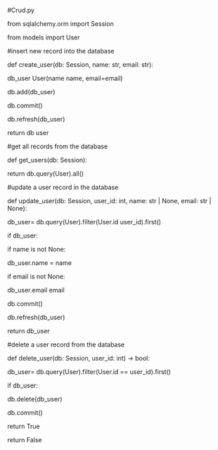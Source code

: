 #Crud.py

from sqlalchemy.orm import Session

from models import User

#insert new record into the database

def create_user(db: Session, name: str, email: str):

db_user User(name name, email=email)

db.add(db_user)

db.commit()

db.refresh(db_user)

return db user

#get all records from the database

def get_users(db: Session):

return db.query(User).all()

#update a user record in the database

def update_user(db: Session, user_id: int, name: str | None, email: str | None):

db_user= db.query(User).filter(User.id user_id).first()

if db_user:

if name is not None:

db_user.name = name

if email is not None:

db_user.email email

db.commit()

db.refresh(db_user)

return db_user

#delete a user record from the database

def delete_user(db: Session, user_id: int) -> bool:

db_user= db.query(User).filter(User.id == user_id).first()

if db_user:

db.delete(db_user)

db.commit()

return True

return False
